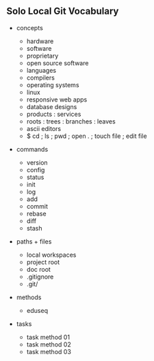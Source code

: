 ## Solo Local Git Vocabulary

- concepts
  - hardware
  - software
  - proprietary
  - open source software
  - languages
  - compilers
  - operating systems
  - linux
  - responsive web apps
  - database designs
  - products : services
  - roots : trees : branches : leaves
  - ascii editors
  - $ cd ; ls ; pwd ; open . ; touch file ; edit file

- commands
  - version
  - config
  - status
  - init
  - log
  - add
  - commit
  - rebase
  - diff
  - stash

- paths + files
  - local workspaces
  - project root
  - doc root
  - .gitignore
  - .git/
 


- methods
  - eduseq

- tasks
  - task method 01
  - task method 02
  - task method 03